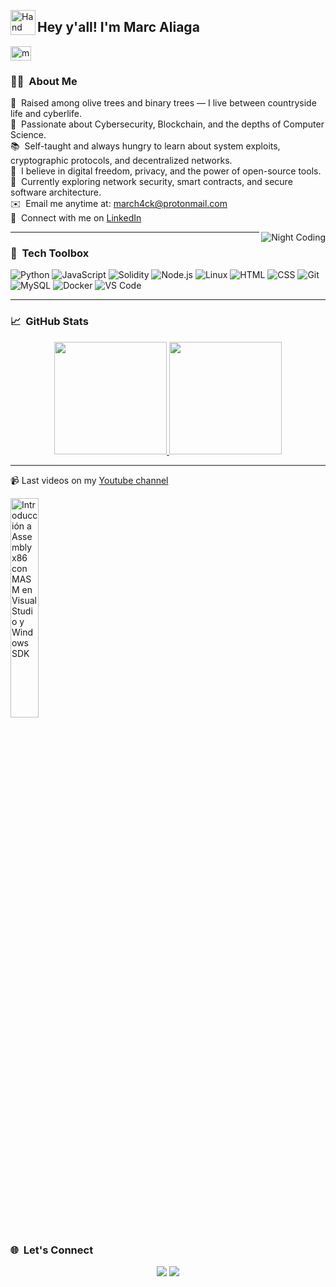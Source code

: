 <img alt="Hand Wave" src="./assets/Hand%20Wave.gif" width='40' align="left"/><h2>Hey y'all! I'm Marc Aliaga</h2>
 <span style="width: 8px;"> </span>
   <a href="https://youtube.com/markh4ck" target="blank">
    <img align="center" src="https://upload.wikimedia.org/wikipedia/commons/0/09/YouTube_full-color_icon_%282017%29.svg" alt="markh4ck" height="23px" width="33px" />
  </a>

### 👨‍💻 &nbsp;About Me

🌾 &nbsp;Raised among olive trees and binary trees — I live between countryside life and cyberlife.\
🔐 &nbsp;Passionate about Cybersecurity, Blockchain, and the depths of Computer Science.\
📚 &nbsp;Self-taught and always hungry to learn about system exploits, cryptographic protocols, and decentralized networks.\
🧠 &nbsp;I believe in digital freedom, privacy, and the power of open-source tools.\
🔭 &nbsp;Currently exploring network security, smart contracts, and secure software architecture.\
✉️ &nbsp;Email me anytime at: march4ck@protonmail.com\
🔗 &nbsp;Connect with me on [LinkedIn](https://www.linkedin.com/in/marc-aliaga-ciberseguridad)

<img alt="Night Coding" src="https://media0.giphy.com/media/v1.Y2lkPTc5MGI3NjExNDhhNGZhYTM5MTMwNzk1NTlmY2IzMDBjNDk2NWFjY2RjNjY0ZTUwYSZlcD12MV9pbnRlcm5hbF9naWZzX2dpZklkJmN0PWc/xT9Igq1jYMHeVazWUw/giphy.gif" align="right"/>

---

### 🧰 &nbsp;Tech Toolbox

![Python](https://img.shields.io/badge/-Python-05122A?style=flat&logo=python)
![JavaScript](https://img.shields.io/badge/-JavaScript-05122A?style=flat&logo=javascript)
![Solidity](https://img.shields.io/badge/-Solidity-05122A?style=flat&logo=solidity)
![Node.js](https://img.shields.io/badge/-Node.js-05122A?style=flat&logo=node.js)
![Linux](https://img.shields.io/badge/-Linux-05122A?style=flat&logo=linux)
![HTML](https://img.shields.io/badge/-HTML-05122A?style=flat&logo=HTML5)
![CSS](https://img.shields.io/badge/-CSS-05122A?style=flat&logo=CSS3)
![Git](https://img.shields.io/badge/-Git-05122A?style=flat&logo=git)
![MySQL](https://img.shields.io/badge/-MySQL-05122A?style=flat&logo=mysql)
![Docker](https://img.shields.io/badge/-Docker-05122A?style=flat&logo=docker)
![VS Code](https://img.shields.io/badge/-VS%20Code-05122A?style=flat&logo=visual-studio-code)

---

### 📈 &nbsp;GitHub Stats

<p align="center">
<a href="https://github.com/markh4ck">
  <img height="180em" src="https://github-readme-stats-eight-theta.vercel.app/api?username=markh4ck&show_icons=true&theme=algolia&include_all_commits=true&count_private=true"/>
  <img height="180em" src="https://github-readme-stats-eight-theta.vercel.app/api/top-langs/?username=markh4ck&layout=compact&langs_count=8&theme=algolia"/>
</a>
</p>

---

📹 Last videos on my [Youtube channel](https://youtube.com/markh4ck)

<a href='https://www.youtube.com/watch?v=eqtWiryKf48&t=138s' target='_blank'>
  <img width='30%' src='https://i.ytimg.com/an_webp/eqtWiryKf48/mqdefault_6s.webp?du=3000&sqp=CMmq4cIG&rs=AOn4CLCQXfU6oxszxueINBkdDxFxAhHH1g' alt='Introducción a Assembly x86 con MASM en Visual Studio y Windows SDK' />
</a>

### 🌐 &nbsp;Let's Connect

<p align="center">
<a href="https://linkedin.com/in/marc-aliaga-ciberseguridad"><img src="https://img.shields.io/badge/-Marc%20Aliaga-0077B5?style=flat&logo=Linkedin&logoColor=white"/></a>
<a href="mailto:markh4ck@protonmail.com"><img src="https://img.shields.io/badge/-markh4ck@protonmail.com-D14836?style=flat&logo=Protonmail&logoColor=white"/></a>
</p>
